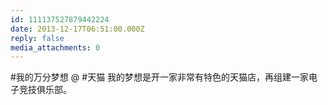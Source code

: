 ```yaml
---
id: 111137527879442224
date: 2013-12-17T06:51:00.000Z
reply: false
media_attachments: 0
---
```


#我的万分梦想 @ #天猫 我的梦想是开一家非常有特色的天猫店，再组建一家电子竞技俱乐部。 ​​​​

